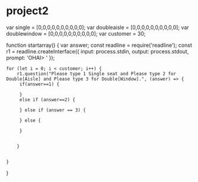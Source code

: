 # project2

var single = [0,0,0,0,0,0,0,0,0,0];
var doubleaisle = [0,0,0,0,0,0,0,0,0,0];
var doublewindow = [0,0,0,0,0,0,0,0,0,0];
var customer = 30;
 


function startarray() {
    var answer;
    const readline = require('readline');
const r1 = readline.createInterface({
input: process.stdin,
output: process.stdout,
prompt: 'OHAI> '
});

    for (let i = 0; i < customer; i++) {
        r1.question("Please type 1 Single seat and Please type 2 for Double[Aisle] and Please type 3 for Double[Window].", (answer) => {
         if(answer==1) {
             
         } 
         else if (answer==2) {
             
         } else if (answer == 3) {
             
         } else {
             
         }
             
         
        }
       
        
    }
    
}
